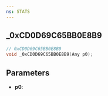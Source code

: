 ```yaml
---
ns: STATS
---
```

## _0xCD0D69C65BB0E8B9

```c
// 0xCD0D69C65BB0E8B9
void _0xCD0D69C65BB0E8B9(Any p0);
```

## Parameters
* **p0**:
